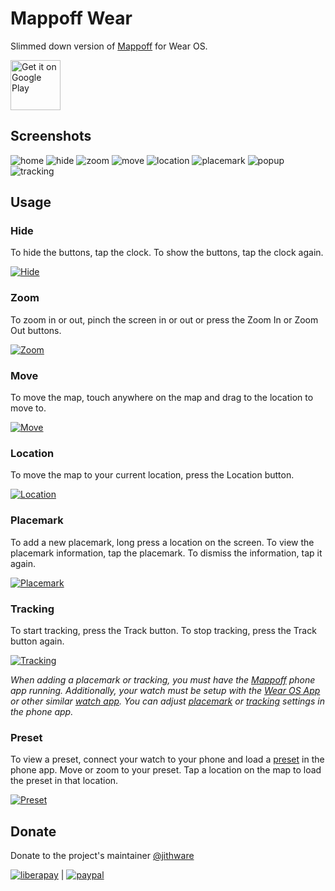 # Mappoff Wear

Slimmed down version of [Mappoff](https://github.com/jithware/mappoff) for Wear OS.

[<img src="https://play.google.com/intl/en_us/badges/images/generic/en-play-badge.png"
     alt="Get it on Google Play"
     height="80">](https://play.google.com/store/apps/details?id=com.jithware.mappoff)


## Screenshots

![home](screenshots/android/1_home.png)
![hide](screenshots/android/2_hide.png)
![zoom](screenshots/android/3_zoom.png)
![move](screenshots/android/4_move.png)
![location](screenshots/android/5_location.png)
![placemark](screenshots/android/6_placemark.png)
![popup](screenshots/android/7_popup.png)
![tracking](screenshots/android/8_tracking.png)

## Usage

### Hide
To hide the buttons, tap the clock. To show the buttons, tap the clock again. 

[<img src="screenshots/android/hide.webp"
     alt="Hide">](screenshots/android/hide.webp)

### Zoom
To zoom in or out, pinch the screen in or out or press the Zoom In or Zoom Out buttons. 

[<img src="screenshots/android/zoom.webp"
     alt="Zoom">](screenshots/android/zoom.webp)

### Move
To move the map, touch anywhere on the map and drag to the location to move to. 

[<img src="screenshots/android/move.webp"
     alt="Move">](screenshots/android/move.webp)

### Location
To move the map to your current location, press the Location button. 

[<img src="screenshots/android/location.webp"
     alt="Location">](screenshots/android/location.webp)

### Placemark
To add a new placemark, long press a location on the screen. To view the placemark information, tap the placemark. To dismiss the information, tap it again.

[<img src="screenshots/android/placemark.webp"
     alt="Placemark">](screenshots/android/placemark.webp)

### Tracking
To start tracking, press the Track button. To stop tracking, press the Track button again.

[<img src="screenshots/android/tracking.webp"
     alt="Tracking">](screenshots/android/tracking.webp)

*When adding a placemark or tracking, you must have the [Mappoff](https://play.google.com/store/apps/details?id=com.jithware.mappoff) phone app  running. Additionally, your watch must be setup with the [Wear OS App](https://support.google.com/wearos/answer/6056630) or other similar [watch app](https://play.google.com/store/apps/details?id=com.google.android.apps.wear.companion). You can adjust [placemark](https://github.com/jithware/mappoff#placemark) or [tracking](https://github.com/jithware/mappoff#tracking) settings in the phone app.*

### Preset
To view a preset, connect your watch to your phone and load a [preset](https://github.com/jithware/mappoff#presets) in the phone app. Move or zoom to your preset. Tap a location on the map to load the preset in that location.

[<img src="screenshots/android/preset.webp"
     alt="Preset">](screenshots/android/preset.webp)

## Donate

Donate to the project's maintainer [@jithware](https://github.com/jithware)

[![liberapay](https://liberapay.com/assets/widgets/donate.svg)](https://liberapay.com/jithware/donate) | [![paypal](https://www.paypalobjects.com/en_US/i/btn/btn_donate_SM.gif)](https://www.paypal.com/donate/?hosted_button_id=2ZFSMQ8DGQVFS)

